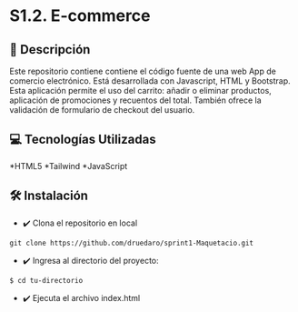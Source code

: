# S1.2. E-commerce
## **📄 Descripción**
Este repositorio contiene contiene el código fuente de una web App de comercio electrónico. Está desarrollada con Javascript, HTML y Bootstrap. Esta aplicación permite el uso del carrito: añadir o eliminar productos, aplicación de promociones y recuentos del total. También ofrece la validación de formulario de checkout del usuario.

## **💻 Tecnologías Utilizadas**
*HTML5
*Tailwind
*JavaScript


## **🛠️ Instalación**
* ✔️ Clona el repositorio en local
```
git clone https://github.com/druedaro/sprint1-Maquetacio.git
```
* ✔️ Ingresa al directorio del proyecto:
```
$ cd tu-directorio
```
* ✔️ Ejecuta el archivo index.html
